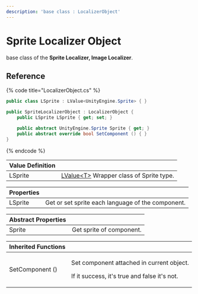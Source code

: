 ```yaml
---
description: 'base class : LocalizerObject'
---
```


# Sprite Localizer Object

base class of the **Sprite Localizer, Image Localizer**.

## Reference

{% code title="LocalizerObject.cs" %}
```csharp
public class LSprite : LValue<UnityEngine.Sprite> { }

public SpriteLocalizerObject : LocalizerObject {
    public LSprite LSprite { get; set; }

    public abstract UnityEngine.Sprite Sprite { get; }
    public abstract override bool SetComponent () { }
}
```
{% endcode %}

| Value Definition |  |
| :--- | :--- |
| LSprite | [LValue&lt;T&gt;](../../../lvalue/lvalue-type.md) Wrapper class of Sprite type. |

| **Properties** |  |
| :--- | :--- |
| LSprite | Get or set sprite each language of the component. |

| Abstract Properties |  |
| :--- | :--- |
| Sprite | Get sprite of component. |

<table>
  <thead>
    <tr>
      <th style="text-align:left">Inherited Functions</th>
      <th style="text-align:left"></th>
    </tr>
  </thead>
  <tbody>
    <tr>
      <td style="text-align:left">SetComponent ()</td>
      <td style="text-align:left">
        <p>Set component attached in current object.</p>
        <p>If it success, it&apos;s true and false it&apos;s not.</p>
      </td>
    </tr>
  </tbody>
</table>

